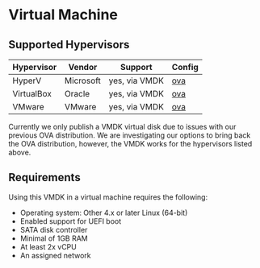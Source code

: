 # Virtual Machine

## Supported Hypervisors

| Hypervisor          | Vendor    | Support         | Config             |
|---------------------|-----------|-----------------|--------------------|
| HyperV              | Microsoft | yes, via VMDK   | [ova](../../../buildroot-external/configs/ova_defconfig)              |
| VirtualBox          | Oracle    | yes, via VMDK   | [ova](../../../buildroot-external/configs/ova_defconfig)              |
| VMware              | VMware    | yes, via VMDK   | [ova](../../../buildroot-external/configs/ova_defconfig)              |

Currently we only publish a VMDK virtual disk due to issues with our previous OVA distribution. We are investigating our options to bring back the OVA distribution, however, the VMDK works for the hypervisors listed above.

## Requirements

Using this VMDK in a virtual machine requires the following:

- Operating system: Other 4.x or later Linux (64-bit)
- Enabled support for UEFI boot
- SATA disk controller
- Minimal of 1GB RAM
- At least 2x vCPU
- An assigned network
